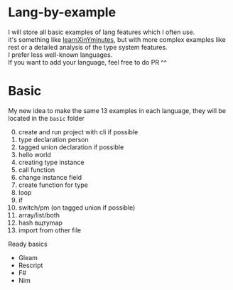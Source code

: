# Lang-by-example
I will store all basic examples of lang features which I often use.  
it's something like [learnXinYminutes](https://learnxinyminutes.com/), but with more complex examples like rest or a detailed analysis of the type system features.  
I prefer less well-known languages.   
If you want to add your language, feel free to do PR ^^


# Basic
My new idea to make the same 13 examples in each language, they will be located in the `basic` folder  

0) create and run project with cli if possible
1) type declaration person
2) tagged union declaration if possible
3) hello world
4) creating type instance
5) call function
6) change instance field
7) create function for type
8) loop
9) if
10) switch/pm (on tagged union if possible)
11) array/list/both
12) hash вщтуmap
13) import from other file


Ready basics
* Gleam
* Rescript
* F#
* Nim